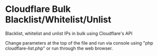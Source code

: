 # Cloudflare Bulk Blacklist/Whitelist/Unlist
Blacklist, whitelist and unlist IPs in bulk using Cloudflare's API

Change parameters at the top of the file and run via console using "php cloudflare-list.php" or run through the web browser.

